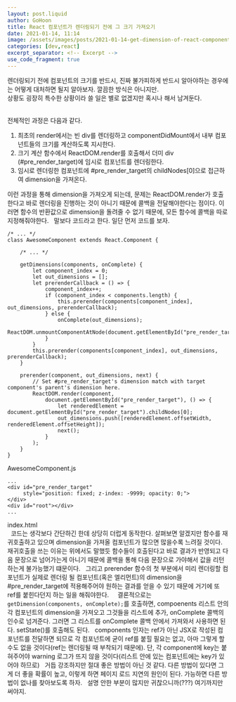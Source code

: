 ```yaml
---
layout: post.liquid
author: GoHoon
title: React 컴포넌트가 렌더링되기 전에 그 크기 가져오기
date: 2021-01-14, 11:14
image: /assets/images/posts/2021-01-14-get-dimension-of-react-component-before-render/preview.png
categories: [dev,react]
excerpt_separator: <!-- Excerpt -->
use_code_fragment: true
---
```

렌더링되기 전에 컴포넌트의 크기를 반드시, 진짜 불가피하게 반드시 알아야하는 경우에는 어떻게 대처하면 될지 알아보자. 깔끔한 방식은 아니지만.   
상황도 굉장히 특수한 상황이라 쓸 일은 별로 없겠지만 혹시나 해서 남겨둔다.   
<!-- Excerpt -->
&nbsp;   
전체적인 과정은 다음과 같다.
<ol>
    <li>최초의 render에서는 빈 div를 렌더링하고 componentDidMount에서 내부 컴포넌트들의 크기를 계산하도록 지시한다.</li>
    <li>크기 계산 함수에서 ReactDOM.render를 호출해서 더미 div (#pre_render_target)에 임시로 컴포넌트를 렌더링한다.</li>
    <li>임시로 렌더링한 컴포넌트에 #pre_render_target의 childNodes[0]으로 접근하여 dimension을 가져온다.</li>
</ol>
이런 과정을 통해 dimension을 가져오게 되는데, 문제는 ReactDOM.render가 호출한다고 바로 렌더링을 진행하는 것이 아니기 때문에 콜백을 전달해야한다는 점이다.   
이러면 함수의 반환값으로 dimension을 돌려줄 수 없기 때문에, 모든 함수에 콜백을 따로 지정해줘야한다.   
&nbsp;   
말보다 코드라고 한다. 일단 먼저 코드를 보자.

<pre><code class="language-javascript">/* ... */
class AwesomeComponent extends React.Component {
    
    /* ... */
    
    getDimensions(components, onComplete) {
        let component_index = 0;
        let out_dimensions = [];
        let prerenderCallback = () => {
            component_index++;
            if (component_index < components.length) {
                this.prerender(components[component_index], out_dimensions, prerenderCallback);
            } else {
                onComplete(out_dimensions);
                ReactDOM.unmountComponentAtNode(document.getElementById("pre_render_target"));
            }
        }
        this.prerender(components[component_index], out_dimensions, prerenderCallback);
    }

    prerender(component, out_dimensions, next) {
        // Set #pre_render_target's dimension match with target component's parent's dimension here.
        ReactDOM.render(component,
            document.getElementById("pre_render_target"), () => {
                let renderedElement = document.getElementById("pre_render_target").childNodes[0];
                out_dimensions.push([renderedElement.offsetWidth, renderedElement.offsetHeight]);
                next();
            }
        );
    }
}
</code></pre>
<div class="code-fragment-name">AwesomeComponent.js</div>

<pre><code class="language-html">...
&lt;div id="pre_render_target" 
     style="position: fixed; z-index: -9999; opacity: 0;"&gt;
&lt;/div&gt;
&lt;div id="root"&gt;&lt;/div&gt;
...
</code></pre>
<div class="code-fragment-name">index.html</div>
&nbsp;   
코드는 생각보다 간단하긴 한데 상당히 더럽게 동작한다. 살펴보면 알겠지만 함수를 재귀호출하고 있으며 dimension을 가져올 컴포넌트가 많으면 많을수록 느려질 것이다.   
&nbsp;   
재귀호출을 쓰는 이유는 위에서도 말했듯 함수들이 호출된다고 바로 결과가 반영되고 다음 문장으로 넘어가는게 아니기 때문에 콜백을 통해 다음 문장으로 가야해서 값을 리턴하는게 불가능했기 떄문이다.   
&nbsp;   
그리고 prerender 함수의 첫 부분에서 미리 렌더링할 컴포넌트가 실제로 렌더링 될 컴포넌트(혹은 엘리먼트)의 dimension을 #pre_render_target에 적용해주어야 원하는 결과를
얻을 수 있기 때문에 거기에 또 ref를 붙힌다던지 하는 일을 해줘야한다.   
&nbsp;   
&nbsp;   
결론적으로는 <code>getDimension(components, onComplete);</code>를 호출하면, compoenents 리스트 안의 각 컴포넌트의 dimension을 가져오고 그것들을 리스트에 추가,
onComplete 콜백의 인수로 넘겨준다.   
그러면 그 리스트를 onComplete 콜백 안에서 가져와서 사용하면 된다. setState()를 호출해도 된다.   
&nbsp;   
components 인자는 ref가 아닌 JSX로 작성된 컴포넌트를 전달하면 되므로 각 컴포넌트에 굳이 ref를 붙힐 필요는 없고, 아마 그렇게 할 수도 없을 것이다(ref는 렌더링될 때 부착되기 때문에).   
단, 각 component에 key는 붙혀주어야 warning 로그가 뜨지 않을 것이다(리스트 안에 있는 컴포넌트에는 key가 있어야 하므로)   
&nbsp;   
거듭 강조하지만 절대 좋은 방법이 아닌 것 같다. 다른 방법이 있다면 그게 더 좋을 확률이 높고, 이렇게 하면 페이지 로드 지연의 원인이 된다.   
가능하면 다른 방법이 없나를 찾아보도록 하자.   
&nbsp;   
설명 안한 부분이 많지만 귀찮으니까(???) 여기까지만 써야지.
